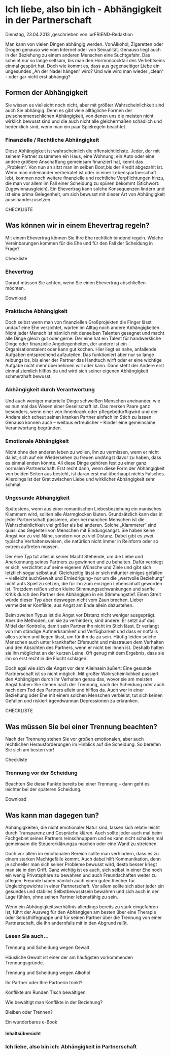 # Ich liebe, also bin ich - Abhängigkeit in der Partnerschaft

Dienstag, 23.04.2013 ,geschrieben von iurFRIEND-Redaktion

Man kann von vielen Dingen abhängig werden. VonAlkohol, Zigaretten oder Drogen genauso wie vom Internet oder von Sexualität. Genauso liegt auch in der Beziehung zu einem anderen Menschen eine Suchtgefahr. Das scheint nur so lange seltsam, bis man den Hormoncocktail des Verliebtseins einmal gespürt hat. Doch wie kommt es, dass aus gegenseitiger Liebe ein ungesundes „An der Nadel hängen“ wird? Und wie wird man wieder „clean“ - oder gar nicht erst abhängig?

## Formen der Abhängigkeit

Sie wissen es vielleicht noch nicht, aber mit größter Wahrscheinlichkeit sind auch Sie abhängig. Denn es gibt viele alltägliche Formen der zwischenmenschlichen Abhängigkeit, von denen uns die meisten nicht wirklich bewusst sind und die auch nicht alle gleichermaßen schädlich und bedenklich sind, wenn man ein paar Spielregeln beachtet.

### Finanzielle / Rechtliche Abhängigkeit

Diese Abhängigkeit ist wahrscheinlich die offensichtlichste. Jeder, der mit seinem Partner zusammen ein Haus, eine Wohnung, ein Auto oder eine andere größere Anschaffung gemeinsam finanziert hat, kennt das „Problem“. Von nun an sitzt man im selben Boot,bis der Kredit abgezahlt ist. Wenn man miteinander verheiratet ist oder in einer Lebenspartnerschaft lebt, kommen noch weitere finanzielle und rechtliche Verpflichtungen hinzu, die man vor allem im Fall einer Scheidung zu spüren bekommt (Stichwort: Zugewinnausgleich). Ein Ehevertrag kann solche Konsequenzen lindern und ist eine prima Gelegenheit, um sich bewusst mit dieser Art von Abhängigkeit auseinanderzusetzen.

CHECKLISTE

## Was können wir in einem Ehevertrag regeln?

Mit einem Ehevertrag können Sie Ihre Ehe rechtlich bindend regeln. Welche Vereinbarungen kommen für die Ehe und für den Fall der Scheidung in Frage?

Checkliste

### Ehevertrag

Darauf müssen Sie achten, wenn Sie einen Ehevertrag abschließen möchten.

Download

### Praktische Abhängigkeit

Doch selbst wenn man von finanziellen Großprojekten die Finger lässt undauf eine Ehe verzichtet, warten im Alltag noch andere Abhängigkeiten. Nicht jeder Mensch ist nämlich mit denselben Talenten gesegnet und macht alle Dinge gleich gut oder gerne. Der eine hat ein Talent für handwerkliche Dinge oder finanzielle Angelegenheiten, der andere ist ein Organisationstalent oder kann gut kochen. Hier liegt es nahe, anfallende Aufgaben entsprechend aufzuteilen. Das funktioniert aber nur so lange reibungslos, bis einer der Partner das Handtuch wirft oder er eine wichtige Aufgabe nicht mehr übernehmen will oder kann. Dann steht der Andere erst einmal ziemlich hilflos da und wird sich seiner eigenen Abhängigkeit schmerzhaft bewusst.

### Abhängigkeit durch Verantwortung

Und auch weniger materielle Dinge schweißen Menschen aneinander, wie es nun mal das Wesen einer Gesellschaft ist. Das merken Paare ganz besonders, wenn einer von ihnenkrank oder pflegebedürftigwird und der Andere sich scheut seinen kranken Partner einfach im Stich zu lassen. Genauso können auch – weitaus erfreulicher – Kinder eine gemeinsame Verantwortung begründen.

### Emotionale Abhängigkeit

Nicht ohne den anderen leben zu wollen, ihn zu vermissen, wenn er nicht da ist, sich auf ein Wiedersehen zu freuen undAngst davor zu haben, dass es einmal enden könnte. All diese Dinge gehören fest zu einer ganz normalen Partnerschaft. Erst recht dann, wenn diese Form der Abhängigkeit von beiden Seiten aus besteht, ist daran erst mal überhaupt nichts Falsches. Allerdings ist der Grat zwischen Liebe und wirklicher Abhängigkeit sehr schmal.

### Ungesunde Abhängigkeit

Spätestens, wenn aus einer romantischen Liebesbeziehung ein manisches Klammern wird, sollten alle Alarmglocken läuten. Grundsätzlich kann das in jeder Partnerschaft passieren, aber bei manchen Menschen ist die Wahrscheinlichkeit viel größer als bei anderen. Solche „Klammerer“ sind quasi das Gegenteil von Menschen mit Bindungsangst. Sie haben keine Angst vor zu viel Nähe, sondern vor zu viel Distanz. Dabei gibt es zwei typische Verhaltensweisen, die natürlich nicht immer in Reinform oder so extrem auftreten müssen.

Der eine Typ tut alles in seiner Macht Stehende, um die Liebe und Anerkennung seines Partners zu gewinnen und zu behalten. Dafür verbiegt er sich, verzichtet auf seine eigenen Wünsche und Ziele und gibt sich letztlich sogar selbst auf. Gleichzeitig lässt er sich mitunter einiges gefallen – vielleicht auchGewalt und Erniedrigung– nur um die „wertvolle Beziehung“ nicht aufs Spiel zu setzen, die für ihn zum einzigen Lebensinhalt geworden ist. Trotzdem reißen schon kleine Stimmungsschwankungen und sanfte Kritik durch den Partner den Abhängigen in ein Stimmungstief. Einen Streit würde dieser Typ aber deswegen nicht vom Zaun brechen. Lieber vermeidet er Konflikte, aus Angst am Ende allein dazustehen.

Beim zweiten Typus ist die Angst vor Distanz nicht weniger ausgeprägt. Aber die Methoden, um sie zu verhindern, sind andere. Er setzt auf das Mittel der Kontrolle, damit sein Partner ihn nicht im Stich lässt. Er verlangt von ihm ständige Aufmerksamkeit und Verfügbarkeit und dass er notfalls alles stehen und liegen lässt, um für ihn da zu sein. Häufig leiden solche Menschen auch unter krankhafter Eifersucht und misstrauen dem Verhalten und den Absichten des Partners, wenn er nicht bei ihnen ist. Deshalb halten sie ihn möglichst an der kurzen Leine. Oft genug mit dem Ergebnis, dass sie ihn so erst recht in die Flucht schlagen.

Doch egal wie sich die Angst vor dem Alleinsein äußert: Eine gesunde Partnerschaft ist so nicht möglich. Mit großer Wahrscheinlichkeit passiert den Abhängigen durch ihr Verhalten genau das, wovor sie am meisten Angst haben: Sie stehen nach der Trennung, nach der Scheidung oder auch nach dem Tod des Partners allein und hilflos da. Auch wer in einer Beziehung oder Ehe mit einem solchen Menschen verbleibt, tut sich keinen Gefallen und riskiert irgendwannan Depressionen zu erkranken.

CHECKLISTE

## Was müssen Sie bei einer Trennung beachten?

Nach der Trennung stehen Sie vor großen emotionalen, aber auch rechtlichen Herausforderungen im Hinblick auf die Scheidung. So bereiten Sie sich am besten vor!

Checkliste

### Trennung vor der Scheidung

Beachten Sie diese Punkte bereits bei einer Trennung – dann geht es leichter bei der späteren Scheidung.

Download

## Was kann man dagegen tun?

Abhängigkeiten, die nicht emotionaler Natur sind, lassen sich relativ leicht durch Transparenz und Gespräche klären. Auch sollte jeder auch mal beim Fachgebiet seines Partners reinschnuppern und es kann nicht schaden,mal gemeinsam die Steuererklärungzu machen oder eine Wand zu streichen.

Doch vor allem im emotionalen Bereich sollte man verhindern, dass es zu einem starken Machtgefälle kommt. Auch dabei hilft Kommunikation, denn je schneller man sich seiner Probleme bewusst wird, desto besser kriegt man sie in den Griff. Ganz wichtig ist es auch, sich selbst in einer Ehe noch ein wenig Privatsphäre zu bewahren und auch Freundschaften weiter zu pflegen. Freunde haben nämlich auch einen guten Riecher für Ungleichgewichte in einer Partnerschaft. Vor allem sollte sich aber jeder ein gesundes und stabiles Selbstbewusstsein bewahren und sich auch in der Lage fühlen, ohne seinen Partner lebensfähig zu sein.

Wenn ein Abhängigkeitsverhältnis allerdings bereits zu stark eingefahren ist, führt der Ausweg für den Abhängigen am besten über eine Therapie oder Selbsthilfegruppe und für seinen Partner über die Trennung von einer Partnerschaft, die ihn andernfalls mit in den Abgrund reißt.

### Lesen Sie auch...

Trennung und Scheidung wegen Gewalt

Häusliche Gewalt ist einer der am häufigsten vorkommenden Trennungsgründe.

Trennung und Scheidung wegen Alkohol

Ihr Partner oder Ihre Partnerin trinkt?

Konflikte am Runden Tisch bewältigen

Wie bewältigt man Konflikte in der Beziehung?

Bleiben oder Trennen?

Ein wunderbares e-Book

#### Inhaltsübersicht

### Ich liebe, also bin ich: Abhängigkeit in Partnerschaft
